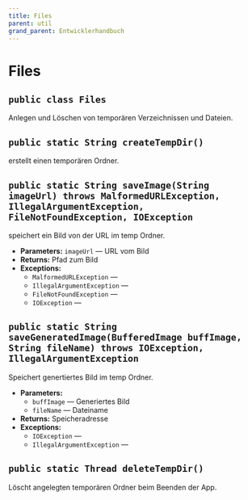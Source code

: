 ```yaml
---
title: Files
parent: util
grand_parent: Entwicklerhandbuch
---
```


# Files


## `public class Files`

Anlegen und Löschen von temporären Verzeichnissen und Dateien.

## `public static String createTempDir()`

erstellt einen temporären Ordner.

## `public static String saveImage(String imageUrl) throws MalformedURLException, IllegalArgumentException, FileNotFoundException, IOException`

speichert ein Bild von der URL im temp Ordner.

 * **Parameters:** `imageUrl` — URL vom Bild
 * **Returns:** Pfad zum Bild
 * **Exceptions:**
   * `MalformedURLException` — 
   * `IllegalArgumentException` — 
   * `FileNotFoundException` — 
   * `IOException` — 

## `public static String saveGeneratedImage(BufferedImage buffImage, String fileName) throws IOException, IllegalArgumentException`

Speichert genertiertes Bild im temp Ordner.

 * **Parameters:**
   * `buffImage` — Generiertes Bild
   * `fileName` — Dateiname
 * **Returns:** Speicheradresse
 * **Exceptions:**
   * `IOException` — 
   * `IllegalArgumentException` — 

## `public static Thread deleteTempDir()`

Löscht angelegten temporären Ordner beim Beenden der App.
